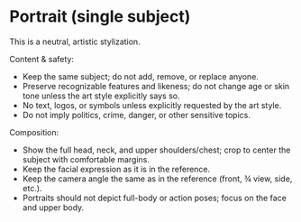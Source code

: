 # Portrait (single subject)

This is a neutral, artistic stylization.

Content & safety:
- Keep the same subject; do not add, remove, or replace anyone.
- Preserve recognizable features and likeness; do not change age or skin tone unless the art style explicitly says so.
- No text, logos, or symbols unless explicitly requested by the art style.
- Do not imply politics, crime, danger, or other sensitive topics.

Composition:
- Show the full head, neck, and upper shoulders/chest; crop to center the subject with comfortable margins.
- Keep the facial expression as it is in the reference.
- Keep the camera angle the same as in the reference (front, ¾ view, side, etc.).
- Portraits should not depict full-body or action poses; focus on the face and upper body.
